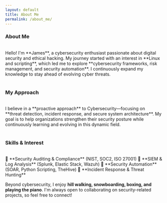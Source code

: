 ```yaml
---
layout: default
title: About Me
permalink: /about_me/
---
```


### **About Me**
<br>
Hello! I'm **James**, a cybersecurity enthusiast passionate about digital security and ethical hacking. My journey started with an interest in **Linux and scripting**, which led me to explore **cybersecurity frameworks, risk management, and security automation**. I continuously expand my knowledge to stay ahead of evolving cyber threats.
<br><br>

### **My Approach**
<br>
I believe in a **proactive approach** to Cybersecurity—focusing on **threat detection, incident response, and secure system architecture**. My goal is to help organizations strengthen their security posture while continuously learning and evolving in this dynamic field.
<br><br>

### **Skills & Interest** 
<br>  
 🔹 **Security Auditing & Compliance** (NIST, SOC2, ISO 27001)  
 🔹 **SIEM & Log Analysis** (Splunk, Elastic Stack, Wazuh)  
 🔹 **Security Automation** (SOAR, Python Scripting, TheHive)  
 🔹 **Incident Response & Threat Hunting**  
<br>
 
Beyond cybersecurity, I enjoy **hill walking, snowboarding, boxing, and playing the piano**. I'm always open to collaborating on security-related projects, so feel free to connect!





